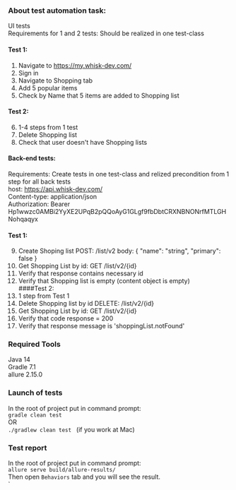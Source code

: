 ### About test automation task:
UI tests <br />
Requirements for 1 and 2 tests: Should be realized in one test-class<br />
#### Test 1:
1. Navigate to https://my.whisk-dev.com/
2. Sign in
3. Navigate to Shopping tab
4. Add 5 popular items
5. Check by Name that 5 items are added to Shopping list<br />
#### Test 2:
6. 1-4 steps from 1 test
7. Delete Shopping list
8. Check that user doesn't have Shopping lists<br />
#### Back-end tests: <br />
   Requirements: Create tests in one test-class and relized precondition from 1 step for all back tests<br />
   host: https://api.whisk-dev.com/ <br />
   Content-type: application/json<br />
   Authorization: Bearer Hp1wwzc0AMBi2YyXE2UPqB2pQQoAyG1GLgf9fbDbtCRXNBNONrfMTLGHNohqaqyx<br />
#### Test 1:
9. Create Shoping list POST: /list/v2
   body:
   {
   "name": "string",
   "primary": false
   }
10. Get Shopping List by id: GET /list/v2/{id}
11. Verify that response contains necessary id
12. Verify that Shopping list is empty (content object is empty)<br />
####Test 2:
13. 1 step from Test 1
14. Delete Shopping list by id DELETE: /list/v2/{id}
15. Get Shopping List by id: GET /list/v2/{id}
16. Verify that code response = 200
17. Verify that response message is 'shoppingList.notFound'

### Required Tools
Java 14<br />
Gradle 7.1<br />
allure 2.15.0<br />

### Launch of tests
In the root of project put in command prompt:<br />
```gradle clean test ```<br />
OR<br />
```./gradlew clean test ``` (if you work at Mac)

### Test report
In the root of project put in command prompt:<br />
```allure serve build/allure-results/```  <br />
Then open ```Behaviors``` tab and you will see the result. <br />` 
